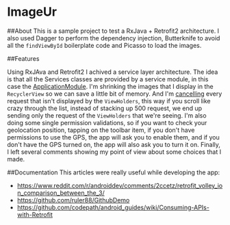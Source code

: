 # ImageUr

##About
This is a sample project to test a RxJava + Retrofit2 architecture. I also used Dagger to perform the dependency injection, Butterknife to avoid all the `findViewById` boilerplate code and Picasso to load the images.

##Features

Using RxJAva and Retrofit2 I achived a service layer architecture. The idea is that all the Services classes are provided by a service module, in this case the [ApplicationModule](https://github.com/4gus71n/ImageUr/blob/master/app/src/main/java/com/tradehelm/imageur/di/ApplicationModule.java). I'm shrinking the images that I display in the `RecyclerView` so we can save a little bit of memory. And I'm [cancelling](https://github.com/4gus71n/ImageUr/blob/master/app/src/main/java/com/tradehelm/imageur/ui/viewholder/ImageUrViewHolder.java#L61) every request that isn't displayed by the `ViewHolders`, this way if you scroll like crazy through the list, instead of stacking up 500 request, we end up sending only the request of the `ViewHolders` that we're seeing. I'm also doing some single permission validations, so if you want to check your geolocation position, tapping on the toolbar item, if you don't have permissions to use the GPS, the app will ask you to enable them, and if you don't have the GPS turned on, the app will also ask you to turn it on. Finally, I left several comments showing my point of view about some choices that I made.

##Documentation
  This articles were really useful while developing the app:
   * https://www.reddit.com/r/androiddev/comments/2ccetz/retrofit_volley_ion_comparison_between_the_3/
   * https://github.com/ruler88/GithubDemo
   * https://github.com/codepath/android_guides/wiki/Consuming-APIs-with-Retrofit
